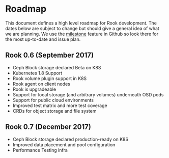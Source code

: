 # Roadmap

This document defines a high level roadmap for Rook development. The dates below are subject to change but should give a general idea of what we are planning. We use the [milestone](https://github.com/rook/rook/milestones) feature in Github so look there for the most up-to-date and issue plan.

## Rook 0.6 (September 2017)

 - Ceph Block storage declared Beta on K8S
 - Kubernetes 1.8 Support
 - Rook volume plugin support in K8S
 - Rook agent on client nodes
 - Rook is upgradeable
 - Support for local storage (and arbitrary volumes) underneath OSD pods
 - Support for public cloud environments
 - Improved test matrix and more test coverage
 - CRDs for object storage and file system

## Rook 0.7 (December 2017)

 - Ceph Block storage declared production-ready on K8S
 - Improved data placement and pool configuration
 - Performance Testing infra
